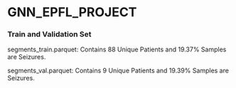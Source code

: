 # GNN_EPFL_PROJECT

### Train and Validation Set
segments_train.parquet: Contains 88 Unique Patients and 19.37% Samples are Seizures.

segments_val.parquet: Contains 9 Unique Patients and 19.39% Samples are Seizures.
